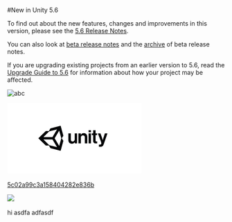 #New in Unity 5.6

To find out about the new features, changes and improvements in this version, please see the [5.6 Release Notes](https://unity3d.com/unity/whats-new/unity-5.6.0).

You can also look at [beta release notes](https://unity3d.com/unity/beta#notes) and the [archive](https://unity3d.com/unity/beta/archive) of beta release notes. 


If you are upgrading existing projects from an earlier version to 5.6, read the [Upgrade Guide to 5.6](UpgradeGuide56) for information about how your project may be affected.


![abc](Images/DW5ad9c8419bb67626d83d695f.png)

![abc](Images/DW5a963922d2f2b83b4ce3e9c6_5c02a99c3a158404282e8367.png)


[5c02a99c3a158404282e836b](Examples/DW5a96364cb125ec3c70150c47_5c02a99c3a158404282e836b.cs)

![](https://images.pexels.com/photos/67636/rose-blue-flower-rose-blooms-67636.jpeg)

hi
asdfa
adfasdf
